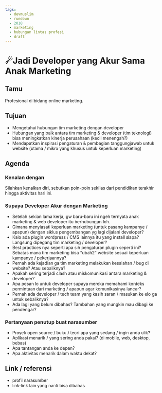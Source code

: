 ```yaml
---
tags:
  - devmuslim
  - rundown
  - 2018
  - marketing
  - hubungan lintas profesi
  - draft
---
```


# ☄Jadi Developer yang Akur Sama Anak Marketing

## Tamu

Profesional di bidang online marketing.

## Tujuan

- Mengetahui hubungan tim marketing dengan developer
- Hubungan yang baik antara tim marketing & developer (tim teknologi) bisa meningkatkan kinerja perusahaan (kecil menengah?)
- Mendapatkan inspirasi pengaturan & pembagian tanggungjawab untuk website (utama / mikro yang khusus untuk keperluan marketing)

## Agenda

### Kenalan dengan

Silahkan kenalkan diri, sebutkan poin-poin sekilas dari pendidikan terakhir hingga aktivitas hari ini.

### Supaya Developer Akur dengan Marketing

- Setelah sekian lama kerja, gw baru-baru ini ngeh ternyata anak marketing & web developer itu berhubungan loh.
- Gimana menyiasati keperluan marketing (untuk pasang kampanye / apapun) dengan siklus pengembangan yg lagi dijalani developer?
- Kalo ada plugin wordpress / CMS lainnya itu yang install siapa? Langsung dipegang tim marketing / developer?
- Best practices nya seperti apa sih pengaturan plugin seperti ini? Sebatas mana tim marketing bisa “ubah2” website sesuai keperluan kampanye / pekerjaannya?
- Pernah ada kejadian ga tim marketing melakukan kesalahan / bug di website? Atau sebaliknya?
- Apakah sering terjadi clash atau miskomunikasi antara marketing & developer?
- Apa pesan lo untuk developer supaya mereka memahami konteks permintaan dari marketing / apapun agar komunikasinya lancar?
- Pernah ada developer / tech team yang kasih saran / masukan ke elo ga untuk sebaliknya?
- Ada lagi yang belum dibahas? Tambahan yang mungkin mau dibagi ke pendengar?

### Pertanyaan penutup buat narasumber

- Proyek open source / buku / teori apa yang sedang / ingin anda ulik?
- Aplikasi menarik / yang sering anda pakai? (di mobile, web, desktop, bebas)
- Apa tantangan anda ke depan?
- Apa aktivitas menarik dalam waktu dekat?

## Link / referensi

- profil narasumber
- link-link lain yang nanti bisa dibahas